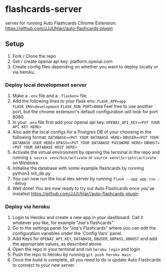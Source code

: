 # flashcards-server
server for running Auto Flashcards Chrome Extension: https://github.com/JJJUhlar//auto-flashcards-plugin

## Setup

1. Fork / Clone the repo
2. Get / create openai api key: platform.openai.com
3. Create config files depending on whether you want to deploy locally or via heroku. 

### Deploy local development server

1. Make a `.env` file and a `.flaskenv` file. 
2. Add the following lines to your flask env:
`FLASK_APP=app`
`FLASK_ENV=development`
`FLASK_RUN_PORT=8080`
Feel free to use another port, but the chrome extension's default configuration will look for port 8080.
3. In your `.env` file first add your openai api key: `OPENAI_API_KEY=<PUT YOUR API KEY HERE>`
4. Also add the local configs for a Postgres DB of your choosing in the following format: 
`DATABASE=<PUT YOUR DATABASE HERE>`
`DBUSER=<PUT YOUR DATABASE USER HERE>`
`DPASS=<PUT YOUR DATABASE PASSWORD HERE>`
`DBHOST=<PUT YOUR DATABASE HOST HERE>`
5. Activate the virtual environment by opening the terminal in the repo and running `$ source venv/bin/activate` or `source venv\Scripts\activate` on Windows.
6. Initialise the database with some example flashcards by running python3 init_db.py
7. You can now run the local dev server by running `flask --app app run --debug`
8. Well done! You are now ready to try out Auto Flashcards once you've installed https://github.com/JJJUhlar//auto-flashcards-plugin

### Deploy via heroku
1. Login to Heroku and create a new app in your dashboard. Call it whatever you like, for example "Joe's flashcards"
2. Go to the settings panel for "Joe's Flashcards" where you can edit the configuration variables under the 'Config Vars' panel.
3. Add Keys for `OPENAI_API_KEY`, `DATABASE`, `DBUSER`, `DBPASS`, `DBHOST` and add the appropriate values, as described above.
4. Open the repo in your terminal and run `heroku login` and login
5. Push the repo to heroku by running `git push heroku main` 
6. Once the build is complete, all you need to do is update Auto Flashcards to connect to your new server
